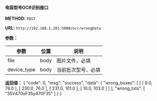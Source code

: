 

#### 电容型号OCR识别接口

**METHOD:** `POST`

**URL:** `http://192.168.1.201:5000/ocr/wrongData`
    
**参数：** 

| 参数 |  位置 |  说明 |
| ----- | ---- | ---- |
| file | body | 图片文件，必填 |
| device_type | body | 当前批次型号，必填 |

**返回值：**
{
    "code": 0,
    "msg": "success",
    "data": {
        "wrong_boxes": [
            [
                [
                    9.0,
                    78.0
                ],
                [
                    230.0,
                    76.0
                ],
                [
                    231.0,
                    101.0
                ],
                [
                    10.0,
                    103.0
                ]
            ]
        ],
        "wrong_txts": [
            "35V470uF35y470F35"
        ]
    }
}